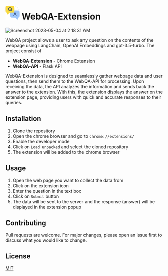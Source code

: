 # <img src="https://raw.githubusercontent.com/kishanmurthy/WebQA-Extension/main/images/main_128.png" alt= “Logo” width="45" height="45">  WebQA-Extension 

![Screenshot 2023-05-04 at 2 18 31 AM](https://user-images.githubusercontent.com/25534697/236163239-7b4bb04e-bc58-43f3-b342-b5b39b0ac051.png)

WebQA project allows a user to ask any question on the contents of the webpage using LangChain, OpenAI Embeddings and gpt-3.5-turbo. The project consist of
- <b>WebQA-Extension</b> - Chrome Extension
- <b>WebQA-API</b> - Flask API

WebQA-Extension is designed to seamlessly gather webpage data and user questions, then send them to the WebQA-API for processing. Upon receiving the data, the API analyzes the information and sends back the answer to the extension. With this, the extension displays the answer on the extension page, providing users with quick and accurate responses to their queries.

## Installation

1. Clone the repository
2. Open the chrome browser and go to `chrome://extensions/`
3. Enable the developer mode
4. Click on `Load unpacked` and select the cloned repository
5. The extension will be added to the chrome browser

## Usage

1. Open the web page you want to collect the data from
2. Click on the extension icon
3. Enter the question in the text box
4. Click on `Submit` button
5. The data will be sent to the server and the response (answer) will be displayed in the extension popup

## Contributing

Pull requests are welcome. For major changes, please open an issue first to discuss what you would like to change.

## License

[MIT](
https://choosealicense.com/licenses/mit/)
